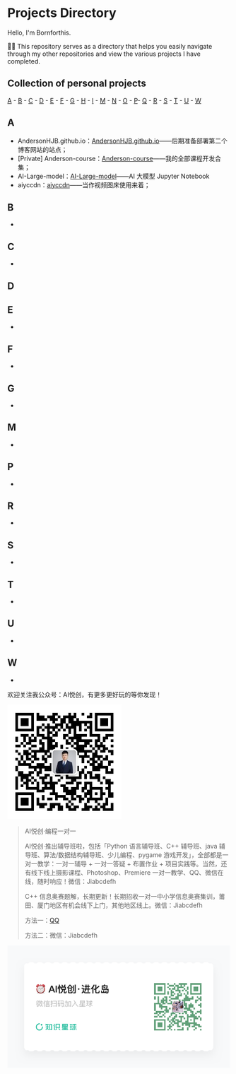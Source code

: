 # Projects Directory

Hello, I'm Bornforthis.

🧑‍💻 This repository serves as a directory that helps you easily navigate through my other repositories and view the various projects I have completed.

## Collection of personal projects

[A](#a) - [B](#b) - [C](#c) - [D](#d) - [E](#e) - [F](#f) - [G](#g) - [H](#h) - [I](#i) - [M](#m) - [N](#n) - [O](#o) - [P](#p)- [Q](#q) - [R](#r) - [S](#s) - [T](#t) - [U](#u) - [W](#w)

## A <a id="a"></a>

- AndersonHJB.github.io：[AndersonHJB.github.io](https://github.com/AndersonHJB/AndersonHJB.github.io)——后期准备部署第二个博客网站的站点；
- [Private] Anderson-course：[Anderson-course](https://github.com/AndersonHJB/Anderson-course)——我的全部课程开发合集；
- AI-Large-model：[AI-Large-model](https://github.com/AndersonHJB/AI-Large-model)——AI 大模型 Jupyter Notebook
- aiyccdn：[aiyccdn](https://github.com/AndersonHJB/aiyccdn)——当作视频图床使用来着；
## B <a id="b"></a>
- 
  
## C <a id="c"></a>
- 
## D <a id="d"></a>

## E <a id="e"></a>
- 
## F <a id="f"></a>
- 
## G <a id="g"></a>
- 


## M <a id="m"></a>
- 

    
## P <a id="p"></a>
- 


## R <a id="r"></a>
- 

## S <a id="s"></a>
- 

## T <a id="t"></a>
- 

## U <a id="u"></a>
- 

## W <a id="u"></a>
- 

欢迎关注我公众号：AI悦创，有更多更好玩的等你发现！

![公众号：AI悦创【二维码】](./README.assets/gzh.jpg)

> AI悦创·编程一对一
>
> AI悦创·推出辅导班啦，包括「Python 语言辅导班、C++ 辅导班、java 辅导班、算法/数据结构辅导班、少儿编程、pygame 游戏开发」，全部都是一对一教学：一对一辅导 + 一对一答疑 + 布置作业 + 项目实践等。当然，还有线下线上摄影课程、Photoshop、Premiere 一对一教学、QQ、微信在线，随时响应！微信：Jiabcdefh
>
> C++ 信息奥赛题解，长期更新！长期招收一对一中小学信息奥赛集训，莆田、厦门地区有机会线下上门，其他地区线上。微信：Jiabcdefh
>
> 方法一：[QQ](http://wpa.qq.com/msgrd?v=3&uin=1432803776&site=qq&menu=yes)
>
> 方法二：微信：Jiabcdefh

![](./README.assets/zsxq.jpg)
